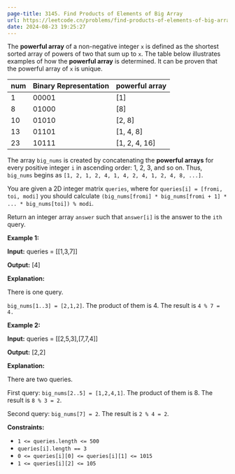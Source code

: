```yaml
---
page-title: 3145. Find Products of Elements of Big Array
url: https://leetcode.cn/problems/find-products-of-elements-of-big-array/description/?envType=daily-question&envId=2024-08-23
date: 2024-08-23 19:25:27
---
```

The **powerful array** of a non-negative integer `x` is defined as the shortest sorted array of powers of two that sum up to `x`. The table below illustrates examples of how the **powerful array** is determined. It can be proven that the powerful array of `x` is unique.

| num | Binary Representation | powerful array |
| --- | --- | --- |
| 1 | 00001 | \[1\] |
| 8 | 01000 | \[8\] |
| 10 | 01010 | \[2, 8\] |
| 13 | 01101 | \[1, 4, 8\] |
| 23 | 10111 | \[1, 2, 4, 16\] |

The array `big_nums` is created by concatenating the **powerful arrays** for every positive integer `i` in ascending order: 1, 2, 3, and so on. Thus, `big_nums` begins as `[1, 2, 1, 2, 4, 1, 4, 2, 4, 1, 2, 4, 8, ...]`.

You are given a 2D integer matrix `queries`, where for `queries[i] = [fromi, toi, modi]` you should calculate `(big_nums[fromi] * big_nums[fromi + 1] * ... * big_nums[toi]) % modi`.

Return an integer array `answer` such that `answer[i]` is the answer to the `ith` query.

**Example 1:**

**Input:** queries = \[\[1,3,7\]\]

**Output:** \[4\]

**Explanation:**

There is one query.

`big_nums[1..3] = [2,1,2]`. The product of them is 4. The result is `4 % 7 = 4.`

**Example 2:**

**Input:** queries = \[\[2,5,3\],\[7,7,4\]\]

**Output:** \[2,2\]

**Explanation:**

There are two queries.

First query: `big_nums[2..5] = [1,2,4,1]`. The product of them is 8. The result is `8 % 3 = 2`.

Second query: `big_nums[7] = 2`. The result is `2 % 4 = 2`.

**Constraints:**

-   `1 <= queries.length <= 500`
-   `queries[i].length == 3`
-   `0 <= queries[i][0] <= queries[i][1] <= 1015`
-   `1 <= queries[i][2] <= 105`